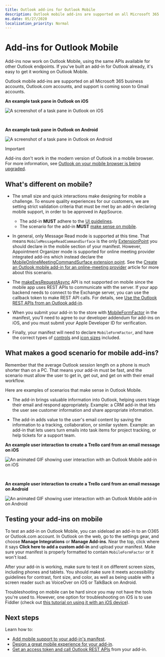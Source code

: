 ```yaml
---
title: Outlook add-ins for Outlook Mobile
description: Outlook mobile add-ins are supported on all Microsoft 365 business accounts, Outlook.com accounts, and support is coming soon to gmail accounts.
ms.date: 05/27/2020
localization_priority: Normal
---
```


# Add-ins for Outlook Mobile

Add-ins now work on Outlook Mobile, using the same APIs available for other Outlook endpoints. If you've built an add-in for Outlook already, it's easy to get it working on Outlook Mobile.

Outlook mobile add-ins are supported on all Microsoft 365 business accounts, Outlook.com accounts, and support is coming soon to Gmail accounts.

**An example task pane in Outlook on iOS**

![A screenshot of a task pane in Outlook on iOS](../images/outlook-mobile-addin-taskpane.png)

<br/>

**An example task pane in Outlook on Android**

![A screenshot of a task pane in Outlook on Android](../images/outlook-mobile-addin-taskpane-android.png)

> [!IMPORTANT]
> Add-ins don't work in the modern version of Outlook in a mobile browser. For more information, see [Outlook on your mobile browser is being upgraded](https://techcommunity.microsoft.com/t5/outlook-blog/outlook-on-your-mobile-browser-is-being-upgraded/ba-p/1125816).

## What's different on mobile?

- The small size and quick interactions make designing for mobile a challenge. To ensure quality experiences for our customers, we are setting strict validation criteria that must be met by an add-in declaring mobile support, in order to be approved in AppSource.
  - The add-in **MUST** adhere to the [UI guidelines](outlook-addin-design.md).
  - The scenario for the add-in **MUST** [make sense on mobile](#what-makes-a-good-scenario-for-mobile-add-ins).

- In general, only Message Read mode is supported at this time. That means `MobileMessageReadCommandSurface` is the only [ExtensionPoint](../reference/manifest/extensionpoint.md#mobilemessagereadcommandsurface) you should declare in the mobile section of your manifest. However, Appointment Organizer mode is supported for online meeting provider integrated add-ins which instead declare the [MobileOnlineMeetingCommandSurface extension point](../reference/manifest/extensionpoint.md#mobileonlinemeetingcommandsurface). See the [Create an Outlook mobile add-in for an online-meeting provider](online-meeting.md) article for more about this scenario.

- The [makeEwsRequestAsync](../reference/objectmodel/preview-requirement-set/office.context.mailbox.md#methods) API is not supported on mobile since the mobile app uses REST APIs to communicate with the server. If your app backend needs to connect to the Exchange server, you can use the callback token to make REST API calls. For details, see [Use the Outlook REST APIs from an Outlook add-in](use-rest-api.md).

- When you submit your add-in to the store with [MobileFormFactor](../reference/manifest/mobileformfactor.md) in the manifest, you'll need to agree to our developer addendum for add-ins on iOS, and you must submit your Apple Developer ID for verification.

- Finally, your manifest will need to declare `MobileFormFactor`, and have the correct types of [controls](../reference/manifest/control.md) and [icon sizes](../reference/manifest/icon.md) included.

## What makes a good scenario for mobile add-ins?

Remember that the average Outlook session length on a phone is much shorter than on a PC. That means your add-in must be fast, and the scenario must allow the user to get in, get out, and get on with their email workflow.

Here are examples of scenarios that make sense in Outlook Mobile.

- The add-in brings valuable information into Outlook, helping users triage their email and respond appropriately. Example: a CRM add-in that lets the user see customer information and share appropriate information.

- The add-in adds value to the user's email content by saving the information to a tracking, collaboration, or similar system. Example: an add-in that lets users turn emails into task items for project tracking, or help tickets for a support team.

**An example user interaction to create a Trello card from an email message on iOS**

![An animated GIF showing user interaction with an Outlook Mobile add-in on iOS](../images/outlook-mobile-addin-interaction.gif)

<br/>

**An example user interaction to create a Trello card from an email message on Android**

![An animated GIF showing user interaction with an Outlook Mobile add-in on Android](../images/outlook-mobile-addin-interaction-android.gif)

## Testing your add-ins on mobile

To test an add-in on Outlook Mobile, you can sideload an add-in to an O365 or Outlook.com account. In Outlook on the web, go to the settings gear, and choose **Manage Integrations** or **Manage Add-ins**. Near the top, click where it says **Click here to add a custom add-in** and upload your manifest. Make sure your manifest is properly formatted to contain `MobileFormFactor` or it won't load.

After your add-in is working, make sure to test it on different screen sizes, including phones and tablets. You should make sure it meets accessibility guidelines for contrast, font size, and color, as well as being usable with a screen reader such as VoiceOver on iOS or TalkBack on Android.

Troubleshooting on mobile can be hard since you may not have the tools you're used to. However, one option for troubleshooting on iOS is to use Fiddler (check out [this tutorial on using it with an iOS device](https://www.telerik.com/blogs/using-fiddler-with-apple-ios-devices)).

## Next steps

Learn how to:

- [Add mobile support to your add-in's manifest](add-mobile-support.md).
- [Design a great mobile experience for your add-in](outlook-addin-design.md).
- [Get an access token and call Outlook REST APIs](use-rest-api.md) from your add-in.
